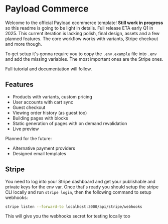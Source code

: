# Payload Commerce

Welcome to the official Payload ecommerce template! **Still work in progress** so this readme is going to be light in details. Full release ETA early Q1 in 2025. This current iteration is lacking polish, final design, assets and a few planned features. The core workflow works with variants, Stripe checkout and more though.

To get setup it's gonna require you to copy the `.env.example` file into `.env` and add the missing variables. The most important ones are the Stripe ones.

Full tutorial and documentation will follow.

## Features

- Products with variants, custom pricing
- User accounts with cart sync
- Guest checkout
- Viewing order history (as guest too)
- Building pages with blocks
- Static generation of pages with on demand revalidation
- Live preview

Planned for the future:

- Alternative payment providers
- Designed email templates

## Stripe

You need to log into your Stripe dashboard and get your publishable and private keys for the env var. Once that's ready you should setup the stripe CLI locally and run `stripe login`, then the following command to setup webhooks:

```bash
stripe listen --forward-to localhost:3000/api/stripe/webhooks
```

This will give you the webhooks secret for testing locally too
